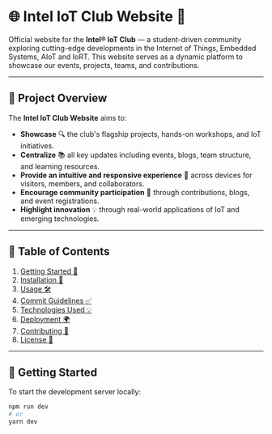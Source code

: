 # 🌐 Intel IoT Club Website 🚀

Official website for the **Intel® IoT Club** — a student-driven community exploring cutting-edge developments in the Internet of Things, Embedded Systems, AIoT and IoRT. This website serves as a dynamic platform to showcase our events, projects, teams, and contributions.

---

## 📌 Project Overview

The **Intel IoT Club Website** aims to:

- **Showcase** 🔍 the club's flagship projects, hands-on workshops, and IoT initiatives.
- **Centralize** 📚 all key updates including events, blogs, team structure, and learning resources.
- **Provide an intuitive and responsive experience** 📱 across devices for visitors, members, and collaborators.
- **Encourage community participation** 🤝 through contributions, blogs, and event registrations.
- **Highlight innovation** 💡 through real-world applications of IoT and emerging technologies.

---

## 📖 Table of Contents

1. [Getting Started 🚀](#getting-started)
2. [Installation 💾](#installation)
3. [Usage 🛠️](#usage)
4. [Commit Guidelines ✅](#commit-guidelines)
5. [Technologies Used 💡](#technologies-used)
6. [Deployment 🌍](#deployment)
7. [Contributing 🤝](#contributing)
8. [License 📄](#license)

---

## 🚀 Getting Started

To start the development server locally:

```bash
npm run dev
# or
yarn dev
